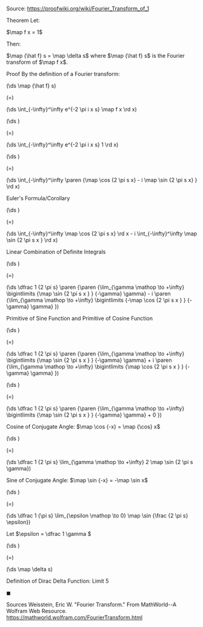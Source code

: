 # 

Source: https://proofwiki.org/wiki/Fourier_Transform_of_1

Theorem
Let:

$\map f x = 1$

Then:

$\map {\hat f} s = \map \delta s$
where $\map {\hat f} s$ is the Fourier transform of $\map f x$.


Proof
By the definition of a Fourier transform:














\(\ds \map {\hat f} s\)

\(=\)







\(\ds \int_{-\infty}^\infty e^{-2 \pi i x s} \map f x \rd x\)




















\(\ds \)

\(=\)







\(\ds \int_{-\infty}^\infty e^{-2 \pi i x s} 1 \rd x\)




















\(\ds \)

\(=\)







\(\ds \int_{-\infty}^\infty \paren {\map \cos {2 \pi s x} - i \map \sin {2 \pi s x} } \rd x\)





Euler's Formula/Corollary














\(\ds \)

\(=\)







\(\ds \int_{-\infty}^\infty \map \cos {2 \pi s x} \rd x - i \int_{-\infty}^\infty \map \sin {2 \pi s x } \rd x\)





Linear Combination of Definite Integrals














\(\ds \)

\(=\)







\(\ds \dfrac 1 {2 \pi s} \paren {\paren {\lim_{\gamma \mathop \to +\infty} \bigintlimits {\map \sin {2 \pi s x } } {-\gamma} \gamma} - i \paren {\lim_{\gamma \mathop \to +\infty} \bigintlimits {-\map \cos {2 \pi s x } } {-\gamma} \gamma} }\)





Primitive of Sine Function and Primitive of Cosine Function














\(\ds \)

\(=\)







\(\ds \dfrac 1 {2 \pi s} \paren {\paren {\lim_{\gamma \mathop \to +\infty} \bigintlimits {\map \sin {2 \pi s x } } {-\gamma} \gamma} + i \paren {\lim_{\gamma \mathop \to +\infty} \bigintlimits {\map \cos {2 \pi s x } } {-\gamma} \gamma} }\)




















\(\ds \)

\(=\)







\(\ds \dfrac 1 {2 \pi s} \paren {\paren {\lim_{\gamma \mathop \to +\infty} \bigintlimits {\map \sin {2 \pi s x } } {-\gamma} \gamma} + 0 }\)





Cosine of Conjugate Angle: $\map \cos {-x} = \map {\cos} x$














\(\ds \)

\(=\)







\(\ds \dfrac 1 {2 \pi s} \lim_{\gamma \mathop \to +\infty} 2 \map \sin {2 \pi s \gamma}\)





Sine of Conjugate Angle: $\map \sin {-x} = -\map \sin x$














\(\ds \)

\(=\)







\(\ds \dfrac 1 {\pi s} \lim_{\epsilon \mathop \to 0} \map \sin {\frac {2 \pi s} \epsilon}\)





Let $\epsilon = \dfrac 1 \gamma $














\(\ds \)

\(=\)







\(\ds \map \delta s\)





Definition of Dirac Delta Function: Limit 5



$\blacksquare$


Sources
Weisstein, Eric W. "Fourier Transform." From MathWorld--A Wolfram Web Resource.  https://mathworld.wolfram.com/FourierTransform.html




